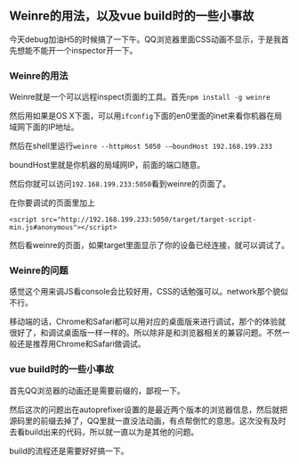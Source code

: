 ## Weinre的用法，以及vue build时的一些小事故

今天debug加油H5的时候搞了一下午。QQ浏览器里面CSS动画不显示，于是我首先想能不能开一个inspector开一下。

### Weinre的用法

Weinre就是一个可以远程inspect页面的工具。首先`npm install -g weinre`

然后用如果是OS X下面，可以用`ifconfig`下面的en0里面的inet来看你机器在局域网下面的IP地址。

然后在shell里运行`weinre --httpHost 5050 -–boundHost 192.168.199.233`

boundHost里就是你机器的局域网IP，前面的端口随意。

然后你就可以访问`192.168.199.233:5050`看到weinre的页面了。

在你要调试的页面里加上
```
<script src="http://192.168.199.233:5050/target/target-script-min.js#anonymous"></script>
```

然后看weinre的页面，如果target里面显示了你的设备已经连接，就可以调试了。

### Weinre的问题

感觉这个用来调JS看console会比较好用，CSS的话勉强可以。network那个貌似不行。

移动端的话，Chrome和Safari都可以用对应的桌面版来进行调试，那个的体验就很好了，和调试桌面版一样一样的。所以除非是和浏览器相关的兼容问题。不然一般还是推荐用Chrome和Safari做调试。

### vue build时的一些小事故

首先QQ浏览器的动画还是需要前缀的，鄙视一下。

然后这次的问题出在autoprefixer设置的是最近两个版本的浏览器信息，然后就把源码里的前缀去掉了，QQ里就一直没法动画，有点帮倒忙的意思。这次没有及时去看build出来的代码，所以就一直以为是其他的问题。

build的流程还是需要好好搞一下。
